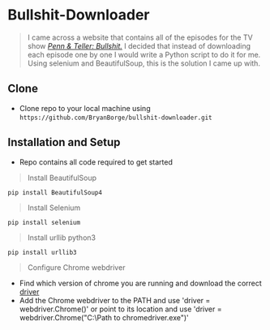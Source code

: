 # Bullshit-Downloader
> I came across a website that contains all of the episodes for the TV show *[Penn & Teller: Bullshit.](https://www.imdb.com/title/tt0346369/)* I decided that instead of downloading each episode one by one I would write a Python script to do it for me. Using selenium and BeautifulSoup, this is the solution I came up with. 


## Clone
- Clone repo to your local machine using `https://github.com/BryanBorge/bullshit-downloader.git`

## Installation and Setup
- Repo contains all code required to get started

> Install BeautifulSoup 
````shell
pip install BeautifulSoup4
````

> Install Selenium 
````shell
pip install selenium
````

> Install urllib python3
````shell
pip install urllib3
````

> Configure Chrome webdriver
- Find which version of chrome you are running and download the correct [driver](https://chromedriver.chromium.org/downloads)
- Add the Chrome webdriver to the PATH and use
  'driver = webdriver.Chrome()' 
  or point to its location and use 
  'driver = webdriver.Chrome("C:\Path to chromedriver.exe")'
